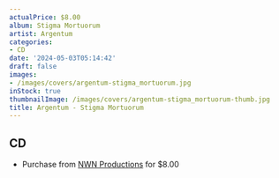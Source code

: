 ```yaml
---
actualPrice: $8.00
album: Stigma Mortuorum
artist: Argentum
categories:
- CD
date: '2024-05-03T05:14:42'
draft: false
images:
- /images/covers/argentum-stigma_mortuorum.jpg
inStock: true
thumbnailImage: /images/covers/argentum-stigma_mortuorum-thumb.jpg
title: Argentum - Stigma Mortuorum
---
```


## CD
* Purchase from [NWN Productions](http://shop.nwnprod.com/index.php?route=product/product&path=93&product_id=45599&sort=pd.name&order=ASC) for $8.00
